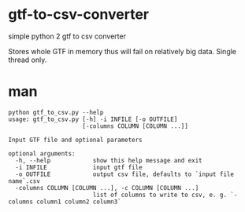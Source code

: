 # gtf-to-csv-converter
simple python 2 gtf to csv converter 

Stores whole GTF in memory thus will fail on relatively big data. 
Single thread only.

# man
```
python gtf_to_csv.py --help
usage: gtf_to_csv.py [-h] -i INFILE [-o OUTFILE]
                     [-columns COLUMN [COLUMN ...]]

Input GTF file and optional parameters

optional arguments:
  -h, --help            show this help message and exit
  -i INFILE             input gtf file
  -o OUTFILE            output csv file, defaults to `input file name`.csv
  -columns COLUMN [COLUMN ...], -c COLUMN [COLUMN ...]
                        list of columns to write to csv, e. g. `-columns column1 column2 column3`
```